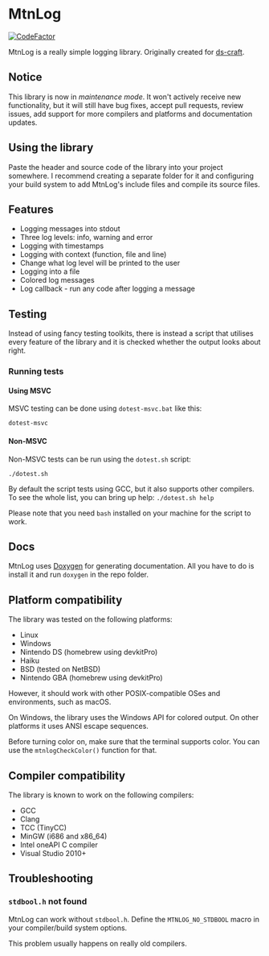 # MtnLog

[![CodeFactor](https://www.codefactor.io/repository/github/iammoltony/libmtnlog/badge)](https://www.codefactor.io/repository/github/iammoltony/libmtnlog)

MtnLog is a really simple logging library. Originally created for [ds-craft](https://github.com/IAmMoltony/ds-craft).

## Notice

This library is now in *maintenance mode*. It won't actively receive new functionality, but
it will still have bug fixes, accept pull requests, review issues, add support for
more compilers and platforms and documentation updates.

## Using the library

Paste the header and source code of the library into your project somewhere. I
recommend creating a separate folder for it and configuring your build system to
add MtnLog's include files and compile its source files.

## Features

- Logging messages into stdout
- Three log levels: info, warning and error
- Logging with timestamps
- Logging with context (function, file and line)
- Change what log level will be printed to the user
- Logging into a file
- Colored log messages
- Log callback - run any code after logging a message

## Testing

Instead of using fancy testing toolkits, there is instead a script that
utilises every feature of the library and it is checked whether the output
looks about right.

### Running tests

#### Using MSVC

MSVC testing can be done using `dotest-msvc.bat` like this:

`dotest-msvc`

#### Non-MSVC

Non-MSVC tests can be run using the `dotest.sh` script:

`./dotest.sh`

By default the script tests using GCC, but it also supports other compilers. To
see the whole list, you can bring up help: `./dotest.sh help`

Please note that you need `bash` installed on your machine for the script
to work.

## Docs

MtnLog uses [Doxygen](https://doxygen.nl) for generating documentation.
All you have to do is install it and run `doxygen` in the repo folder.

## Platform compatibility

The library was tested on the following platforms:

- Linux
- Windows
- Nintendo DS (homebrew using devkitPro)
- Haiku
- BSD (tested on NetBSD)
- Nintendo GBA (homebrew using devkitPro)

However, it should work with other POSIX-compatible OSes and environments,
such as macOS.

On Windows, the library uses the Windows API for colored output. On other
platforms it uses ANSI escape sequences.

Before turning color on, make sure that the terminal supports color. You can
use the `mtnlogCheckColor()` function for that.

## Compiler compatibility

The library is known to work on the following compilers:

- GCC
- Clang
- TCC (TinyCC)
- MinGW (i686 and x86_64)
- Intel oneAPI C compiler
- Visual Studio 2010+

## Troubleshooting

### `stdbool.h` not found

MtnLog can work without `stdbool.h`. Define the `MTNLOG_NO_STDBOOL` macro
in your compiler/build system options.

This problem usually happens on really old compilers.
